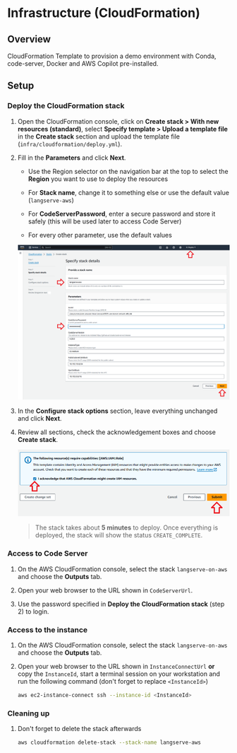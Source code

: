 # Infrastructure (CloudFormation)

## Overview

CloudFormation Template to provision a demo environment with Conda, code-server, Docker and AWS Copilot pre-installed.

## Setup

### Deploy the CloudFormation stack

1. Open the CloudFormation console, click on **Create stack > With new resources (standard)**, select **Specify template > Upload a template file** in the **Create stack** section and upload the template file (`infra/cloudformation/deploy.yml`).

2. Fill in the **Parameters** and click **Next**.

	- Use the Region selector on the navigation bar at the top to select the **Region** you want to use to deploy the resources

	- For **Stack name**, change it to something else or use the default value (`langserve-aws`)

	- For **CodeServerPassword**, enter a secure password and store it safely (this will be used later to access Code Server)

	- For every other parameter, use the default values

	![Specify stack details](images/deploy_stack1.png)

3. In the **Configure stack options** section, leave everything unchanged and click **Next**.

4. Review all sections, check the acknowledgement boxes and choose **Create stack**.

	![Review stack details](images/deploy_stack2.png)

	> The stack takes about **5 minutes** to deploy. Once everything is deployed, the stack will show the status `CREATE_COMPLETE`.

### Access to Code Server

1. On the AWS CloudFormation console, select the stack `langserve-on-aws` and choose the **Outputs** tab.

2. Open your web browser to the URL shown in `CodeServerUrl`.

3. Use the password specified in **Deploy the CloudFormation stack** (step 2) to login.

### Access to the instance

1. On the AWS CloudFormation console, select the stack `langserve-on-aws` and choose the **Outputs** tab.

2. Open your web browser to the URL shown in `InstanceConnectUrl` **or** copy the `InstanceId`, start a terminal session on your workstation and run the following command (don't forget to replace `<InstanceId>`)

	```bash
	aws ec2-instance-connect ssh --instance-id <InstanceId>
	```

### Cleaning up

1. Don't forget to delete the stack afterwards

	```bash
	aws cloudformation delete-stack --stack-name langserve-aws
	```